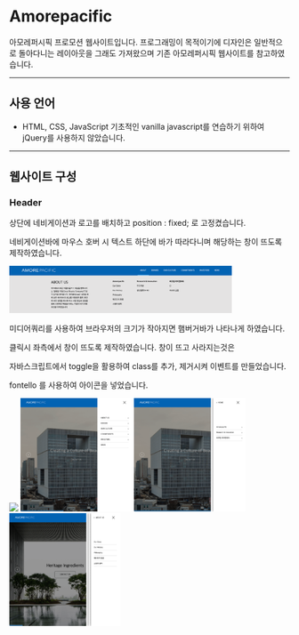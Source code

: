 # Amorepacific
아모레퍼시픽 프로모션 웹사이트입니다.
프로그래밍이 목적이기에 디자인은 일반적으로 돌아다니는
레이아웃을 그래도 가져왔으며 기존 아모레퍼시픽 웹사이트를 참고하였습니다.

<hr />

## 사용 언어
 - HTML, CSS, JavaScript
 기초적인 vanilla javascript를 연습하기 위하여 jQuery를 사용하지 않았습니다.

<hr />

## 웹사이트 구성

### Header 
상단에 네비게이션과 로고를 배치하고 position : fixed; 로 고정켰습니다.

네비게이션바에 마우스 호버 시 텍스트 하단에 바가 따라다니며 해당하는 창이 뜨도록 제작하였습니다.

<img src="./img/readme/header.png" width="400px">

미디어쿼리를 사용하여 브라우저의 크기가 작아지면 햄버거바가 나타나게 하였습니다.

클릭시 좌측에서 창이 뜨도록 제작하였습니다. 창이 뜨고 사라지는것은

자바스크립트에서 toggle을 활용하여 class를 추가, 제거시켜 이벤트를 만들었습니다.

fontello 를 사용하여 아이콘을 넣었습니다.
<div>
    <img src="./img/readme/header_side_01.png" width="200px">
    <img src="./img/readme/header_side_02.png" width="200px">
    <img src="./img/readme/header_side_03.png" width="200px">
    <img src="./img/readme/header_side_04.png" width="200px">
</div>



